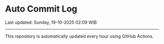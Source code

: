 # Auto Commit Log

Last updated: Sunday, 19-10-2025 02:09 WIB

---

This repository is automatically updated every hour using GitHub Actions.
